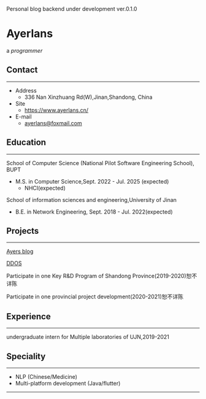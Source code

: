  Personal blog backend under development ver.0.1.0

# Ayerlans

a *programmer*

## Contact
---
- Address
    - 336 Nan Xinzhuang Rd(W),Jinan,Shandong, China
- Site
    - https://www.ayerlans.cn/
- E-mail
    -  ayerlans@foxmail.com  
## Education

---

School of Computer Science (National Pilot Software Engineering School), BUPT

- M.S. in Computer Science,Sept. 2022 - Jul. 2025 (expected)
  + NHCI(expected)

School of information sciences and engineering,University of Jinan

+ B.E. in Network Engineering, Sept. 2018 - Jul. 2022(expected)

## Projects

---

[Ayers blog](https://github.com/evangelionleo/evangelionleo.github.io)

[DDOS](https://github.com/evangelionleo/cname_PqII)

Participate in one Key R&D Program of Shandong Province(2019-2020)恕不详陈

Participate in one provincial project development(2020-2021)恕不详陈

## Experience
---
undergraduate intern for Multiple laboratories of UJN,2019-2021 


## Speciality

---
- NLP (Chinese/Medicine)
- Multi-platform development (Java/flutter)
---

